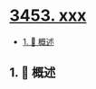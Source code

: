 # [3453. xxx](https://github.com/Tdahuyou/TNotes.leetcode/tree/main/notes/3453.%20xxx)

<!-- region:toc -->

- [1. 📝 概述](#1--概述)

<!-- endregion:toc -->

## 1. 📝 概述
